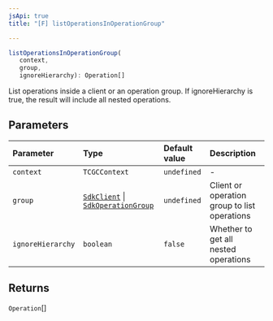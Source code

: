```yaml
---
jsApi: true
title: "[F] listOperationsInOperationGroup"

---
```

```ts
listOperationsInOperationGroup(
   context, 
   group, 
   ignoreHierarchy): Operation[]
```

List operations inside a client or an operation group. If ignoreHierarchy is true, the result will include all nested operations.

## Parameters

| Parameter | Type | Default value | Description |
| :------ | :------ | :------ | :------ |
| `context` | `TCGCContext` | `undefined` | - |
| `group` | [`SdkClient`](../interfaces/SdkClient.md) \| [`SdkOperationGroup`](../interfaces/SdkOperationGroup.md) | `undefined` | Client or operation group to list operations |
| `ignoreHierarchy` | `boolean` | `false` | Whether to get all nested operations |

## Returns

`Operation`[]
